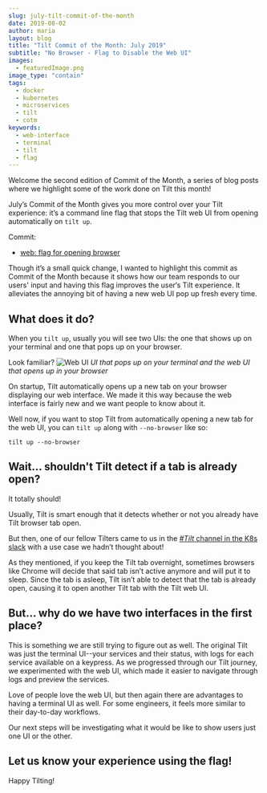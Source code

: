```yaml
---
slug: july-tilt-commit-of-the-month
date: 2019-08-02
author: maria
layout: blog
title: "Tilt Commit of the Month: July 2019"
subtitle: "No Browser - Flag to Disable the Web UI"
images:
  - featuredImage.png
image_type: "contain"
tags:
  - docker
  - kubernetes
  - microservices
  - tilt
  - cotm
keywords:
  - web-interface
  - terminal
  - tilt
  - flag 
---
```


Welcome the second edition of Commit of the Month, a series of blog posts where we highlight some of the work done on Tilt this month! 

July’s Commit of the Month gives you more control over your Tilt experience: it’s a command line flag that stops the Tilt web UI from opening automatically on `tilt up`.

Commit: 
* [web: flag for opening browser](https://github.com/windmilleng/tilt/pull/1830)

Though it’s a small quick change, I wanted to highlight this commit as Commit of the Month because it shows how our team responds to our users' input and having this flag improves the user‘s Tilt experience. It alleviates the annoying bit of having a new web UI pop up fresh every time.  


## What does it do?

When you `tilt up`, usually you will see two UIs: the one that shows up on your terminal and one that pops up on your browser. 


Look familiar? 
![Web UI](/assets/images/july-tilt-commit-of-the-month/twoUI.jpg) *UI that pops up on your terminal and the web UI that opens up in your browser*


On startup, Tilt automatically opens up a new tab on your browser displaying our web interface.  We made it this way because the web interface is fairly new and we want people to know about it.

Well now, if you want to stop Tilt from automatically opening a new tab for the web UI, you can `tilt up` along with `--no-browser` like so:
```
tilt up --no-browser
```

## Wait... shouldn't Tilt detect if a tab is already open? 
It totally should!  

Usually, Tilt is smart enough that it detects whether or not you already have Tilt browser tab open. 

But then, one of our fellow Tilters came to us in the [*#Tilt* channel in the K8s slack](https://kubernetes.slack.com/messages/CESBL84MV/) with a use case we hadn’t thought about! 
 
As they mentioned, if you keep the Tilt tab overnight, sometimes browsers like Chrome will decide that said tab isn’t active anymore and will put it to sleep. Since the tab is asleep, Tilt isn’t able to detect that the tab is already open, causing it to open another Tilt tab with the Tilt web UI. 

## But... why do we have two interfaces in the first place? 
This is something we are still trying to figure out as well. The original Tilt was just the terminal UI--your services and their status, with logs for each service available on a keypress. As we progressed through our Tilt journey, we experimented with the web UI, which made it easier to navigate through logs and preview the services.  

Love of people love the web UI, but then again there are advantages to having a terminal UI as well. For some engineers, it feels more similar to their day-to-day workflows. 

Our next steps will be investigating what it would be like to show users just one UI or the other.

## Let us know your experience using the flag!

Happy Tilting!
